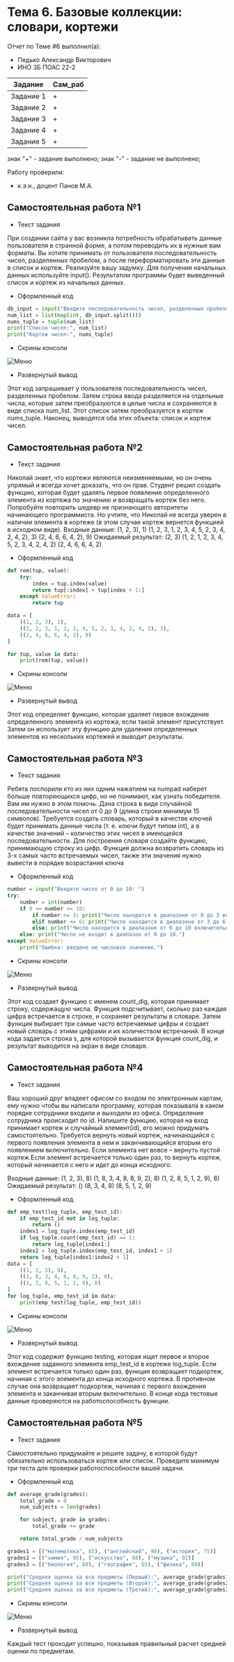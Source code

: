 # Тема 6. Базовые коллекции: словари, кортежи 
Отчет по Теме #6 выполнил(а):
- Педько Александр Викторович
- ИНО ЗБ ПОАС 22-2

| Задание | Сам_раб |
| ------ | ------ |
| Задание 1 | + |
| Задание 2 | + |
| Задание 3 | + |
| Задание 4 | + |
| Задание 5 | + |

знак "+" - задание выполнено; знак "-" - задание не выполнено;

Работу проверили:
- к.э.н., доцент Панов М.А.

## Самостоятельная работа №1
- Текст задания

При создании сайта у вас возникла потребность обрабатывать данные пользователя в странной форме, а потом переводить их в нужные вам форматы. Вы хотите принимать от пользователя последовательность чисел, разделенных пробелом, а после переформатировать эти данные в список и кортеж. Реализуйте вашу задумку. Для получения начальных данных используйте input(). Результатом программы будет выведенный список и кортеж из начальных данных.

- Оформленный код

```python
db_input = input("Введите последовательность чисел, разделенных пробелом: ")
num_list = list(map(int, db_input.split()))
nums_tuple = tuple(num_list)
print("Список чисел:", num_list)
print("Кортеж чисел:", nums_tuple)

```
- Скрины консоли

![Меню](https://github.com/Floxth/Software_engineering/blob/Тема_6/pic/img_6_1.png)

- Развернутый вывод

Этот код запрашивает у пользователя последовательность чисел, разделенных пробелом. Затем строка ввода разделяется на отдельные числа, которые затем преобразуются в целые числа и сохраняются в виде списка num_list. Этот список затем преобразуется в кортеж nums_tuple. Наконец, выводятся оба этих объекта: список и кортеж чисел.

## Самостоятельная работа №2
- Текст задания

Николай знает, что кортежи являются неизменяемыми, но он очень упрямый и всегда хочет доказать, что он прав. Студент решил создать функцию, которая будет удалять первое появление определенного элемента из кортежа по значению и возвращать кортеж без него. Попробуйте повторить шедевр не признающего авторитеты начинающего программиста. Но учтите, что Николай не всегда уверен в наличии элемента в кортеже (в этом случае кортеж вернется функцией в исходном виде).
Входные данные:
(1, 2, 3), 1)
(1, 2, 3, 1, 2, 3, 4, 5, 2, 3, 4, 2, 4, 2), 3)
(2, 4, 6, 6, 4, 2), 9)
Ожидаемый результат:
(2, 3)
(1, 2, 1, 2, 3, 4, 5, 2, 3, 4, 2, 4, 2)
(2, 4, 6, 6, 4, 2)

- Оформленный код

```python
def rem(tup, value):
    try:
        index = tup.index(value)
        return tup[:index] + tup[index + 1:]
    except ValueError:
        return tup

data = [
    ((1, 2, 3), 1),
    ((1, 2, 3, 1, 2, 3, 4, 5, 2, 3, 4, 2, 4, 2), 3),
    ((2, 4, 6, 6, 4, 2), 9)
]

for tup, value in data:
    print(rem(tup, value))
```
- Скрины консоли

![Меню](https://github.com/Floxth/Software_engineering/blob/Тема_6/pic/img_6_2.png)

- Развернутый вывод

Этот код определяет функцию, которая удаляет первое вхождение определенного элемента из кортежа, если такой элемент присутствует. Затем он использует эту функцию для удаления определенных элементов из нескольких кортежей и выводит результаты.

## Самостоятельная работа №3
- Текст задания

Ребята поспорили кто из них одним нажатием на numpad наберет больше повторяющихся цифр, но не понимают, как узнать победителя. Вам им нужно в этом помочь. Дана строка в виде случайной последовательности чисел от 0 до 9 (длина строки минимум 15 символов). Требуется создать словарь, который в качестве ключей будет принимать данные числа (т. е. ключи будут типом int), а в качестве значений – количество этих чисел в имеющейся последовательности. Для построения словаря создайте функцию, принимающую строку из цифр. Функция должна возвратить словарь из 3-х самых часто встречаемых чисел, также эти значения нужно вывести в порядке возрастания ключа

- Оформленный код
  
```python
number = input("Введите число от 0 до 10: ")
try:
    number = int(number)
    if 0 <= number <= 10:
        if number <= 3: print("Число находится в диапазоне от 0 до 3 включительно.")
        elif number <= 6: print("Число находится в диапазоне от 3 до 6.")
        else: print("Число находится в диапазоне от 6 до 10 включительно.")
    else: print("Число не входит в диапазон от 0 до 10.")
except ValueError:
    print("Ошибка: введено не числовое значение.")
```
- Скрины консоли
  
![Меню](https://github.com/Floxth/Software_engineering/blob/Тема_6/pic/img_6_3.png)

- Развернутый вывод
  
Этот код создает функцию с именем count_dig, которая принимает строку, содержащую числа. Функция подсчитывает, сколько раз каждая цифра встречается в строке, и сохраняет результаты в словаре. Затем функция выбирает три самые часто встречаемые цифры и создает новый словарь с этими цифрами и их количеством встречаний. В конце кода задается строка s, для которой вызывается функция count_dig, и результат выводится на экран в виде словаря.

## Самостоятельная работа №4
- Текст задания
  
Ваш хороший друг владеет офисом со входом по электронным картам, ему нужно чтобы вы написали программу, которая показывала в каком порядке сотрудники входили и выходили из офиса. Определение сотрудника происходит по id. Напишите функцию, которая на вход принимает кортеж и случайный элемент(id), его можно придумать самостоятельно. Требуется вернуть новый кортеж, начинающийся с первого появления элемента в нем и заканчивающийся вторым его появлением включительно. Если элемента нет вовсе – вернуть пустой кортеж.Если элемент встречается только один раз, то вернуть кортеж, который начинается с него и идет до конца исходного.

Входные данные:
(1, 2, 3), 8)
(1, 8, 3, 4, 8, 8, 9, 2), 8)
(1, 2, 8, 5, 1, 2, 9), 8)
Ожидаемый результат:
()
(8, 3, 4, 8)
(8, 5, 1, 2, 9)

- Оформленный код
  
```python
def emp_test(log_tuple, emp_test_id):
    if emp_test_id not in log_tuple:
        return ()
    index1 = log_tuple.index(emp_test_id)
    if log_tuple.count(emp_test_id) == 1:
        return log_tuple[index1:]
    index2 = log_tuple.index(emp_test_id, index1 + 1)
    return log_tuple[index1:index2 + 1]
data = [
    ((1, 2, 3), 8),
    ((1, 8, 3, 4, 8, 8, 9, 2), 8),
    ((1, 2, 8, 5, 1, 2, 9), 8)
]
for log_tuple, emp_test_id in data:
    print(emp_test(log_tuple, emp_test_id))
```
- Скрины консоли
  
![Меню](https://github.com/Floxth/Software_engineering/blob/Тема_6/pic/img_6_4.png)

- Развернутый вывод
  
Этот код содержит функцию testing, которая ищет первое и второе вхождение заданного элемента emp_test_id в кортеже log_tuple. Если элемент встречается только один раз, функция возвращает подкортеж, начиная с этого элемента до конца исходного кортежа. В противном случае она возвращает подкортеж, начиная с первого вхождения элемента и заканчивая вторым включительно. В конце кода тестовые данные проверяются на работоспособность функции.

## Самостоятельная работа №5
- Текст задания
  
Самостоятельно придумайте и решите задачу, в которой будут обязательно использоваться кортеж или список. Проведите минимум три теста для проверки работоспособности вашей задачи.

- Оформленный код
  
```python
def average_grade(grades):
    total_grade = 0
    num_subjects = len(grades)

    for subject, grade in grades:
        total_grade += grade

    return total_grade / num_subjects

grades1 = [("математика", 85), ("английский", 90), ("история", 75)]
grades2 = [("химия", 95), ("искусство", 88), ("музыка", 92)]
grades3 = [("биология", 80), ("география", 85), ("физика", 88)]

print("Средняя оценка за все предметы (Первый):", average_grade(grades1))
print("Средняя оценка за все предметы (Второй):", average_grade(grades2))
print("Средняя оценка за все предметы (Третий):", average_grade(grades3))
```
- Скрины консоли
  
![Меню](https://github.com/Floxth/Software_engineering/blob/Тема_6/pic/img_6_5_1.png)

- Развернутый вывод
  
Каждый тест проходит успешно, показывая правильный расчет средней оценки по предметам.
